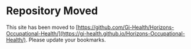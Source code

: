 # Repository Moved

This site has been moved to [https://github.com/Gi-Health/Horizons-Occupational-Health/](https://gi-health.github.io/Horizons-Occupational-Health/). Please update your bookmarks.
